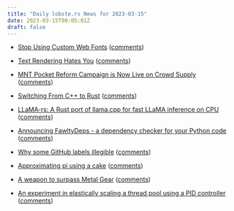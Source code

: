 ```yaml
---
title: "Daily lobste.rs News for 2023-03-15"
date: 2023-03-15T00:05:01Z
draft: false
---
```






- [Stop Using Custom Web Fonts](https://bt.ht/webfonts/)
  ([comments](https://lobste.rs/s/vktlcr/stop_using_custom_web_fonts))



- [Text Rendering Hates You](https://faultlore.com/blah/text-hates-you/)
  ([comments](https://lobste.rs/s/gbg9xm/text_rendering_hates_you))



- [MNT Pocket Reform Campaign is Now Live on Crowd Supply](https://www.crowdsupply.com/mnt/pocket-reform/updates/our-campaign-is-now-live-on-crowd-supply)
  ([comments](https://lobste.rs/s/sdkrr0/mnt_pocket_reform_campaign_is_now_live_on))



- [Switching From C++ to Rust](https://laplab.me/posts/switching-from-cpp-to-rust/)
  ([comments](https://lobste.rs/s/aszkl9/switching_from_c_rust))



- [LLaMA-rs: A Rust port of llama.cpp for fast LLaMA inference on CPU](https://github.com/setzer22/llama-rs/)
  ([comments](https://lobste.rs/s/gw2aug/llama_rs_rust_port_llama_cpp_for_fast_llama))



- [Announcing FawltyDeps - a dependency checker for your Python code](https://www.tweag.io/blog/2023-03-14-announcing-fawltydeps/)
  ([comments](https://lobste.rs/s/fxxc5a/announcing_fawltydeps_dependency))



- [Why some GitHub labels illegible](https://firsching.ch/github_labels.html)
  ([comments](https://lobste.rs/s/5lzzsz/why_some_github_labels_illegible))



- [Approximating pi using a cake](https://ntietz.com/blog/happy-pi-day-2023/)
  ([comments](https://lobste.rs/s/1hlbiw/approximating_pi_using_cake))



- [A weapon to surpass Metal Gear](https://xeiaso.net/blog/a-weapon-to-surpass-metal-gear)
  ([comments](https://lobste.rs/s/dcceyb/weapon_surpass_metal_gear))



- [An experiment in elastically scaling a thread pool using a PID controller](https://github.com/stevana/elastically-scalable-thread-pools#elastically-scalable-thread-pools)
  ([comments](https://lobste.rs/s/ybtxic/experiment_elastically_scaling_thread))


